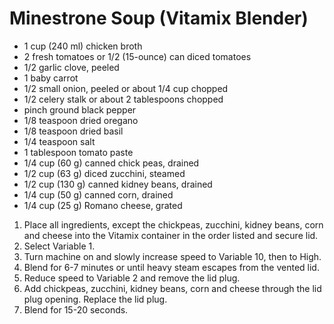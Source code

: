 # Minestrone Soup (Vitamix Blender)

- 1 cup (240 ml) chicken broth
- 2 fresh tomatoes or 1/2 (15-ounce) can diced tomatoes
- 1/2 garlic clove, peeled
- 1 baby carrot
- 1/2 small onion, peeled or about 1/4 cup chopped
- 1/2 celery stalk or about 2 tablespoons chopped
- pinch ground black pepper
- 1/8 teaspoon dried oregano
- 1/8 teaspoon dried basil
- 1/4 teaspoon salt
- 1 tablespoon tomato paste
- 1/4 cup (60 g) canned chick peas, drained
- 1/2 cup (63 g) diced zucchini, steamed
- 1/2 cup (130 g) canned kidney beans, drained
- 1/4 cup (50 g) canned corn, drained
- 1/4 cup (25 g) Romano cheese, grated

1. Place all ingredients, except the chickpeas, zucchini, kidney beans, corn and cheese into the Vitamix container in the order listed and secure lid. 
2. Select Variable 1. 
3. Turn machine on and slowly increase speed to Variable 10, then to High. 
4. Blend for 6-7 minutes or until heavy steam escapes from the vented lid. 
5. Reduce speed to Variable 2 and remove the lid plug. 
6. Add chickpeas, zucchini, kidney beans, corn and cheese through the lid plug opening. Replace the lid plug. 
7. Blend for 15-20 seconds.
